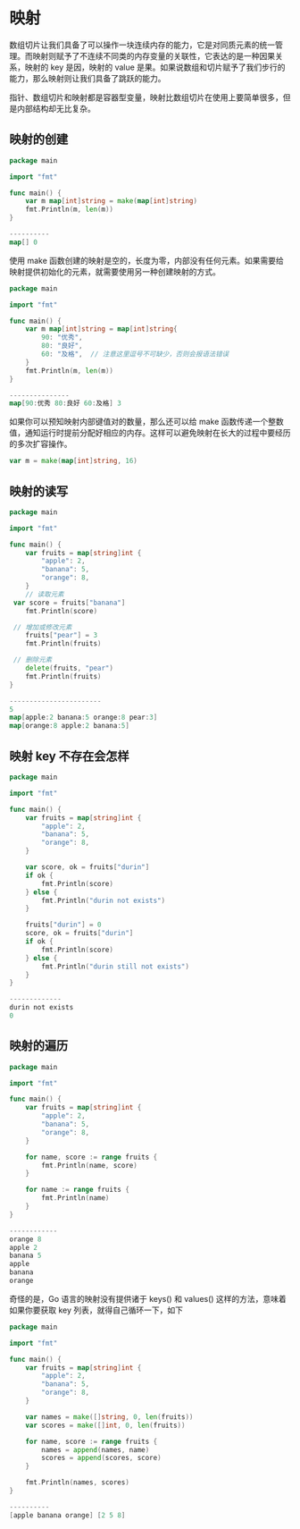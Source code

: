 # 映射

数组切片让我们具备了可以操作一块连续内存的能力，它是对同质元素的统一管理。而映射则赋予了不连续不同类的内存变量的关联性，它表达的是一种因果关系，映射的 key 是因，映射的 value 是果。如果说数组和切片赋予了我们步行的能力，那么映射则让我们具备了跳跃的能力。

指针、数组切片和映射都是容器型变量，映射比数组切片在使用上要简单很多，但是内部结构却无比复杂。

## 映射的创建

```go
package main

import "fmt"

func main() {
    var m map[int]string = make(map[int]string)
    fmt.Println(m, len(m))
}

----------
map[] 0
```

使用 make 函数创建的映射是空的，长度为零，内部没有任何元素。如果需要给映射提供初始化的元素，就需要使用另一种创建映射的方式。

```go
package main

import "fmt"

func main() {
    var m map[int]string = map[int]string{
        90: "优秀",
        80: "良好",
        60: "及格",  // 注意这里逗号不可缺少，否则会报语法错误
    }
    fmt.Println(m, len(m))
}

---------------
map[90:优秀 80:良好 60:及格] 3
```

如果你可以预知映射内部键值对的数量，那么还可以给 make 函数传递一个整数值，通知运行时提前分配好相应的内存。这样可以避免映射在长大的过程中要经历的多次扩容操作。

```go
var m = make(map[int]string, 16)
```

## 映射的读写

```go
package main

import "fmt"

func main() {
    var fruits = map[string]int {
        "apple": 2,
        "banana": 5,
        "orange": 8,
    }
    // 读取元素
 var score = fruits["banana"]
    fmt.Println(score)

 // 增加或修改元素
    fruits["pear"] = 3
    fmt.Println(fruits)

 // 删除元素
    delete(fruits, "pear")
    fmt.Println(fruits)
}

-----------------------
5
map[apple:2 banana:5 orange:8 pear:3]
map[orange:8 apple:2 banana:5]
```

## 映射 key 不存在会怎样

```go
package main

import "fmt"

func main() {
    var fruits = map[string]int {
        "apple": 2,
        "banana": 5,
        "orange": 8,
    }

    var score, ok = fruits["durin"]
    if ok {
        fmt.Println(score)
    } else {
        fmt.Println("durin not exists")
    }

    fruits["durin"] = 0
    score, ok = fruits["durin"]
    if ok {
        fmt.Println(score)
    } else {
        fmt.Println("durin still not exists")
    }
}

-------------
durin not exists
0
```

## 映射的遍历

```go
package main

import "fmt"

func main() {
    var fruits = map[string]int {
        "apple": 2,
        "banana": 5,
        "orange": 8,
    }

    for name, score := range fruits {
        fmt.Println(name, score)
    }

    for name := range fruits {
        fmt.Println(name)
    }
}

------------
orange 8
apple 2
banana 5
apple
banana
orange
```

奇怪的是，Go 语言的映射没有提供诸于 keys() 和 values() 这样的方法，意味着如果你要获取 key 列表，就得自己循环一下，如下

```go
package main

import "fmt"

func main() {
    var fruits = map[string]int {
        "apple": 2,
        "banana": 5,
        "orange": 8,
    }

    var names = make([]string, 0, len(fruits))
    var scores = make([]int, 0, len(fruits))

    for name, score := range fruits {
        names = append(names, name)
        scores = append(scores, score)
    }

    fmt.Println(names, scores)
}

----------
[apple banana orange] [2 5 8]
```
